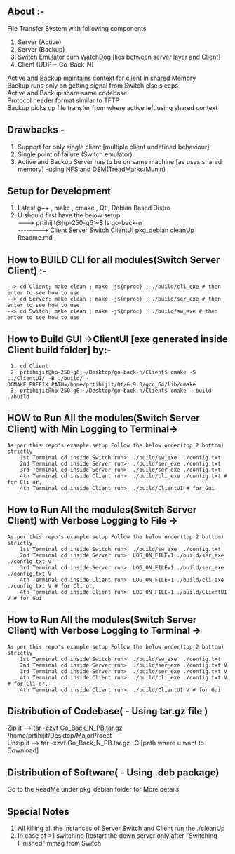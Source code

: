 ## About :-

File Transfer System with following components

1. Server (Active)
2. Server (Backup)
3. Switch Emulator cum WatchDog [lies between server layer and Client]
4. Client (UDP + Go-Back-N)

Active and Backup maintains context for client in shared Memory <br>
Backup runs only on getting signal from Switch else sleeps <br>
Active and Backup share same codebase <br>
Protocol header format similar to TFTP <br>
Backup picks up file transfer from where active left using shared context <br>

## Drawbacks -

1. Support for only single client [multiple client undefined behaviour]
2. Single point of failure (Switch emulator)
3. Active and Backup Server has to be on same machine [as uses shared memory] -using NFS and DSM(TreadMarks/Munin)

## Setup for Development

1. Latest g++ , make , cmake , Qt , Debian Based Distro
2. U should first have the below setup <br>
   ---> prtihijit@hp-250-g6:~$ ls go-back-n <br>
   --------> Client  Server  Switch  ClientUI    pkg_debian  cleanUp Readme.md <br>

## How to BUILD CLI for all modules(Switch Server Client) :-

    --> cd Client; make clean ; make -j${nproc} ; ./build/cli_exe # then enter to see how to use
    --> cd Server; make clean ; make -j${nproc} ; ./build/ser_exe # then enter to see how to use
    --> cd Switch; make clean ; make -j${nproc} ; ./build/sw_exe # then enter to see how to use

## How to Build GUI ->ClientUI [exe generated inside Client build folder] by:- 

     1. cd Client
     2. prtihijit@hp-250-g6:~/Desktop/go-back-n/Client$ cmake -S ../ClientUI/ -B ./build/ -DCMAKE_PREFIX_PATH=/home/prtihijit/Qt/6.9.0/gcc_64/lib/cmake
     3. prtihijit@hp-250-g6:~/Desktop/go-back-n/Client$ cmake --build ./build

## HOW to Run All the modules(Switch Server Client) with Min Logging to Terminal->

    As per this repo's example setup Follow the below order(top 2 bottom) strictly
        1st Terminal cd inside Switch run>  ./build/sw_exe  ./config.txt
        2nd Terminal cd inside Server run>  ./build/ser_exe ./config.txt
        3rd Terminal cd inside Server run>  ./build/ser_exe ./config.txt
        4th Terminal cd inside Client run>  ./build/cli_exe ./config.txt # for Cli or,
        4th Terminal cd inside Client run>  ./build/ClientUI # for Gui

## How to Run All the modules(Switch Server Client) with Verbose Logging to File ->

    As per this repo's example setup Follow the below order(top 2 bottom) strictly
        1st Terminal cd inside Switch run>  ./build/sw_exe  ./config.txt
        2nd Terminal cd inside Server run>  LOG_ON_FILE=1 ./build/ser_exe ./config.txt V
        3rd Terminal cd inside Server run>  LOG_ON_FILE=1 ./build/ser_exe ./config.txt V
        4th Terminal cd inside Client run>  LOG_ON_FILE=1 ./build/cli_exe ./config.txt V # for Cli or,
        4th Terminal cd inside Client run>  LOG_ON_FILE=1 ./build/ClientUI V # for Gui

## How to Run All the modules(Switch Server Client) with Verbose Logging to Terminal ->

    As per this repo's example setup Follow the below order(top 2 bottom) strictly
        1st Terminal cd inside Switch run>  ./build/sw_exe  ./config.txt
        2nd Terminal cd inside Server run>  ./build/ser_exe ./config.txt V
        3rd Terminal cd inside Server run>  ./build/ser_exe ./config.txt V
        4th Terminal cd inside Client run>  ./build/cli_exe ./config.txt V # for Cli or,
        4th Terminal cd inside Client run>  ./build/ClientUI V # for Gui


## Distribution of Codebase( - Using tar.gz file )

Zip it --> tar -czvf Go_Back_N_PB.tar.gz /home/prtihijit/Desktop/MajorProect <br>
Unzip it --> tar -xzvf Go_Back_N_PB.tar.gz -C [path where u want to Download] <br>

## Distribution of Software( - Using .deb package)

Go to the ReadMe under pkg_debian folder for More details <br>

## Special Notes

1. All killing all the instances of Server Switch and Client run the ./cleanUp
2. In case of >1 switching Restart the down server only after "Switching Finished" mmsg from Switch

